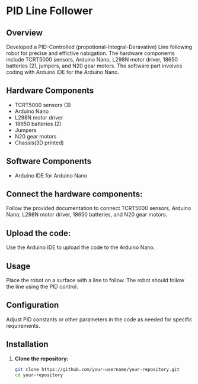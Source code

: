 # PID Line Follower

## Overview

Developed a PID-Controlled (propotional-Integral-Deravative) Line following robot for precise and effictive nabigation.
The hardware components include TCRT5000 sensors, Arduino Nano, L298N motor driver, 18650 batteries (2), jumpers, and N20 gear motors. 
The software part involves coding with Arduino IDE for the Arduino Nano.


## Hardware Components

- TCRT5000 sensors (3)
- Arduino Nano
- L298N motor driver
- 18650 batteries (2)
- Jumpers
- N20 gear motors
- Chassis(3D printed)

## Software Components

- Arduino IDE for Arduino Nano

## Connect the hardware components:
Follow the provided documentation to connect TCRT5000 sensors, Arduino Nano, L298N motor driver, 18650 batteries, and N20 gear motors.

## Upload the code:
Use the Arduino IDE to upload the code to the Arduino Nano.

## Usage
Place the robot on a surface with a line to follow.
The robot should follow the line using the PID control.

## Configuration
Adjust PID constants or other parameters in the code as needed for specific requirements.

## Installation

1. **Clone the repository:**

   ```bash
   git clone https://github.com/your-username/your-repository.git
   cd your-repository
